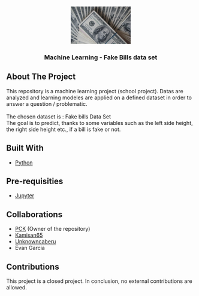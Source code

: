 <div id="top"></div>

<!-- PROJECT LOGO -->
<br />
<div align="center">
    <a href="https://github.com/PritamCharles/ML-Fake-bills-Dataset.git">
    <img src="readme-images/bills_illustration.png" alt="Logo" width="160" height="100">
  </a>

<h3 align="center">Machine Learning - Fake Bills data set</h3>
</div>

<!-- ABOUT THE PROJECT -->
## About The Project

This repository is a machine learning project (school project). Datas are analyzed and learning modeles are applied on a defined dataset in order to answer a question / problematic.</br></br>
The chosen dataset is : Fake bills Data Set</br>
The goal is to predict, thanks to some variables such as the left side height, the right side height etc., if a bill is fake or not.

## Built With

* [Python](https://www.python.org)

## Pre-requisities

* [Jupyter](https://jupyter.org)

## Collaborations

* [PCK](https://github.com/PritamCharles) (Owner of the repository)
* [Kamisan65](https://github.com/Kamisan65)
* [Unknowncaberu](https://github.com/Unknowncaberu)
* Evan Garcia

## Contributions

This project is a closed project. In conclusion, no external contributions are allowed.
